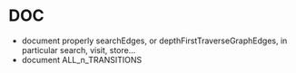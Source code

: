 # DOC
- document properly searchEdges, or depthFirstTraverseGraphEdges, in particular search, visit, 
store...
- document ALL_n_TRANSITIONS
